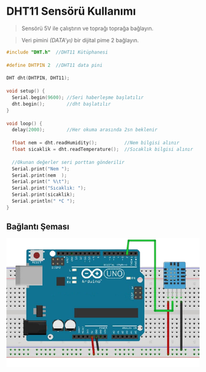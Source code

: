 # DHT11 Sensörü Kullanımı
> Sensörü 5V ile çalıştırın ve toprağı toprağa bağlayın.

> Veri pimini _(DATA’yı)_ bir dijital pime 2 bağlayın.
```c
#include "DHT.h"  //DHT11 Kütüphanesi

#define DHTPIN 2  //DHT11 data pini

DHT dht(DHTPIN, DHT11);

void setup() {
  Serial.begin(9600); //Seri haberleşme başlatılır
  dht.begin();        //dht başlatılır
}

void loop() {
  delay(2000);        //Her okuma arasında 2sn beklenir

  float nem = dht.readHumidity();          //Nem bilgisi alınır
  float sicaklik = dht.readTemperature();  //Sıcaklık bilgisi alınır

  //Okunan değerler seri porttan gönderilir
  Serial.print("Nem ");
  Serial.print(nem  );
  Serial.print(" %\t");
  Serial.print("Sıcaklık: ");
  Serial.print(sicaklik);
  Serial.println(" *C ");
}
```
## Bağlantı Şeması

![sema](https://github.com/yunusemreaydinli/DHT11/blob/main/sema.png)
